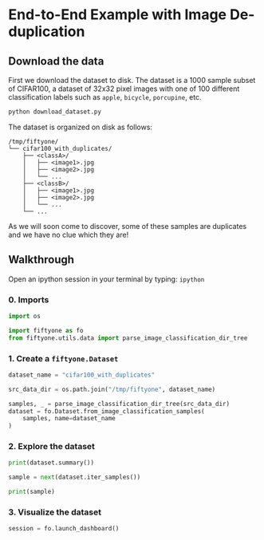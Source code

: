 # End-to-End Example with Image De-duplication

## Download the data

First we download the dataset to disk. The dataset is a 1000 sample subset of
CIFAR100, a dataset of 32x32 pixel images with one of 100 different
classification labels such as `apple`, `bicycle`, `porcupine`, etc.

```bash
python download_dataset.py
```

The dataset is organized on disk as follows:

```
/tmp/fiftyone/
└── cifar100_with_duplicates/
    ├── <classA>/
    │   ├── <image1>.jpg
    │   ├── <image2>.jpg
    │   └── ...
    ├── <classB>/
    │   ├── <image1>.jpg
    │   ├── <image2>.jpg
    │   └── ...
    └── ...
```

As we will soon come to discover, some of these samples are duplicates and
we have no clue which they are!

## Walkthrough

Open an ipython session in your terminal by typing: `ipython`

### 0. Imports

```python
import os

import fiftyone as fo
from fiftyone.utils.data import parse_image_classification_dir_tree
```

### 1. Create a `fiftyone.Dataset`

```python
dataset_name = "cifar100_with_duplicates"

src_data_dir = os.path.join("/tmp/fiftyone", dataset_name)

samples, _ = parse_image_classification_dir_tree(src_data_dir)
dataset = fo.Dataset.from_image_classification_samples(
    samples, name=dataset_name
)
```

### 2. Explore the dataset

```python
print(dataset.summary())

sample = next(dataset.iter_samples())

print(sample)
```

### 3. Visualize the dataset

```python
session = fo.launch_dashboard()
```
